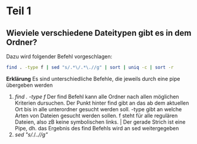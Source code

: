 # Teil 1
## Wieviele verschiedene Dateitypen gibt es in dem Ordner?
Dazu wird folgender Befehl vorgeschlagen: 

```bash
find . -type f | sed "s/.*\/.*\.//g" | sort | uniq -c | sort -r
```
**Erklärung**
Es sind unterschiedliche Befehle, die jeweils durch eine pipe übergeben werden
1. *find . -type f* Der find Befehl kann alle Ordner nach allen möglichen Kriterien dursuchen. Der Punkt hinter find gibt an das ab dem aktuellen Ort bis in alle unterordner gesucht
   werden soll. -type gibt an welche Arten von Dateien gesucht werden sollen. f steht für alle regulären Dateien, also zB keine symbolischen links. | Der gerade Strich ist eine
   Pipe, dh. das Ergebnis des find Befehls wird an sed weitergegeben
2. *sed "s/.*\/.*\.//g"* 

   
